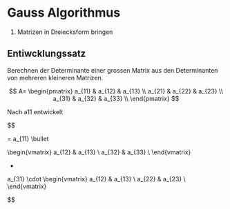 # Gauss Algorithmus


1. Matrizen in Dreiecksform bringen

## Entiwcklungssatz

Berechnen der Determinante einer grossen Matrix aus den Determinanten von mehreren kleineren Matrizen.

$$
A=
\begin{pmatrix}
a_{11} & a_{12} & a_{13} \\
a_{21} & a_{22} & a_{23} \\
a_{31} & a_{32} & a_{33} \\
\end{pmatrix}
$$

Nach a11 entwickelt

$$

= a_{11} \bullet

\begin{vmatrix}
a_{12} & a_{13} \\
a_{32} & a_{33} \\
\end{vmatrix}

+ 

a_{31}
\cdot
\begin{vmatrix}
a_{12} & a_{13} \\
a_{22} & a_{23} \\
\end{vmatrix}

$$